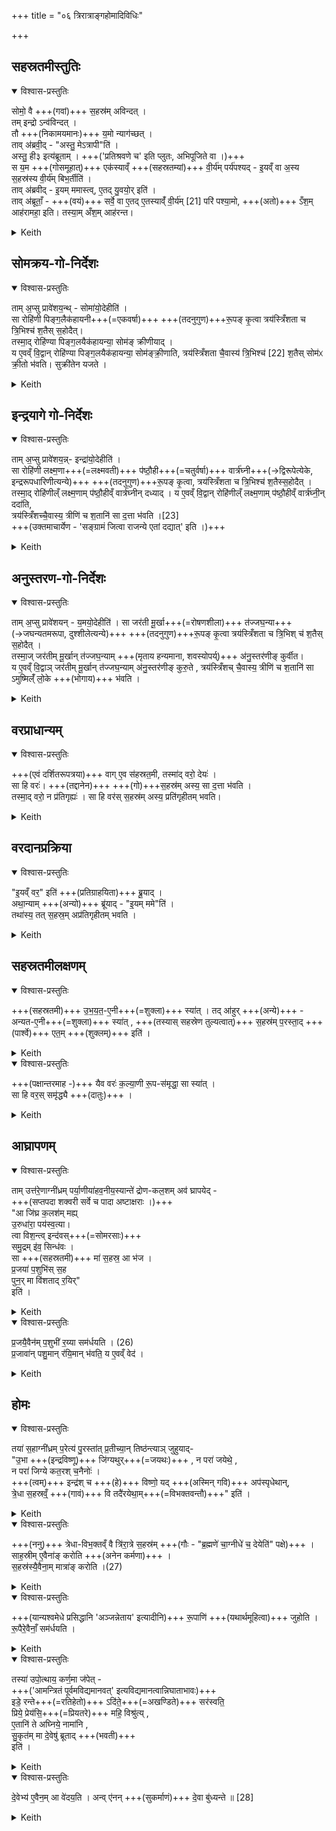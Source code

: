 +++
title = "०६ त्रिरात्राङ्गहोमादिविधिः"

+++

## सहस्रतमीस्तुतिः


<details open><summary>विश्वास-प्रस्तुतिः</summary>

सोमो॒ वै +++(गवां)+++ स॒हस्र॑म् अविन्दत् ।  
तम् इन्द्रो ऽन्व॑विन्दत् ।  
तौ +++(निकामयमानः)+++ य॒मो न्याग॑च्छत् ।  
ताव् अ॑ब्रवी॒द् - "अस्तु॒ मेऽत्रापी"ति॑ ।  
अस्तु॒ ही३ इत्य॑ब्रूताम् । +++('प्रतिश्रवणे च' इति प्लुतः, अभिपूजिते वा ।)+++  
स य॒म +++(गोसमूहात्)+++ एक॑स्याव्ँ +++(सहस्रतम्यां)+++ वी॒र्य॑म् पर्य॑पश्यद् - इ॒यव्ँ वा अ॒स्य स॒हस्र॑स्य वी॒र्य॑म् बिभ॒र्तीति॑ ।  
ताव् अ॑ब्रवीद् - इ॒यम् ममास्त्व्, ए॒तद् यु॒वयो॒र् इति॑ ।  
ताव् अ॑ब्रूताँ॒ - +++(वयं)+++ सर्वे॒ वा ए॒तद् ए॒तस्याव्ँ॑ वी॒र्य॑म् [21] परि॑ पश्या॒मो, +++(अतो)+++ ऽँश॒म् आह॑रामहा॒ इति। तस्या॒म् अँश॒म् आह॑रन्त।
</details>



<details><summary>Keith</summary>

Soma found a thousand;  
Indra discovered it after him.  
Yama approached them and said to them, 'May I have a share too in it.'  
They said to him, 'Be it so.'  
Yama saw in one of the (cows) strength.  
He said to them, 'This one has the strength of the thousand, this be mine, the rest yours.'  
They said, 'We all see that in this one is strength [1]. Let us each have a portion.' So they took shares in the one. 
</details>



## सोमक्रय-गो-निर्देशः


<details open><summary>विश्वास-प्रस्तुतिः</summary>

ताम् अ॒प्सु प्रावे॑शय॒न्थ् - सोमा॑यो॒देहीति॑ ।  
सा रोहि॑णी पिङ्ग॒लैक॑हायनी+++(=एकवर्षा)+++ +++(तदनुगुण)+++रू॒पङ् कृ॒त्वा त्रय॑स्त्रिँशता च त्रि॒भिश्च॑ श॒तैस् स॒होदैत्।  
तस्मा॒द् रोहि॑ण्या पिङ्ग॒लयैक॑हायन्या॒ सोम॑ङ् क्रीणीयाद् ।  
य ए॒वव्ँ वि॒द्वान् रोहि॑ण्या पिङ्ग॒लयैक॑हायन्या॒ सोम॑ङ्क्री॒णाति, त्रय॑स्त्रिँशता चै॒वास्य॑ त्रि॒भिश्च॑ [22] श॒तैस् सोम॑ᳵ क्री॒तो भ॑वति। सुक्री॑तेन यजते ।  
</details>



<details><summary>Keith</summary>

They put her into the waters, saying, 'Come out for Soma.'  
She came out in the shape of a red brown cow of one year old, together with three hundred and thirty three.  
Therefore let one buy the Soma with a red brown cow one year old.  
He, who knowing thus buys the Soma with a red brown cow one year old, buys the Soma with three hundred and thirty-three [2] and sacrifices with Soma for which he has paid a good price. 
</details>


## इन्द्रयागे गो-निर्देशः


<details open><summary>विश्वास-प्रस्तुतिः</summary>

ताम् अ॒प्सु प्रावे॑शय॒न्न्- इन्द्रा॑यो॒देहीति॑ ।  
सा रोहि॑णी लक्ष्म॒णा+++(=लक्ष्मवती)+++ प॑ष्ठौ॒ही+++(=चतुर्वर्षा)+++ वार्त्र॑घ्नी+++(→द्विरूपेत्येके, इन्द्ररूपधारिणीत्यन्ये)+++ +++(तदनुगुण)+++रू॒पङ् कृ॒त्वा, त्रय॑स्त्रिँशता च त्रि॒भिश्च॑ श॒तैस्स॒होदैत् ।  
तस्मा॒द् रोहि॑णील्ँ लक्ष्म॒णाम् प॑ष्ठौ॒हीव्ँ वार्त्र॑घ्नीन् दध्याद् ।
य ए॒वव्ँ वि॒द्वान् रोहि॑णील्ँ लक्ष्म॒णाम् प॑ष्ठौ॒हीव्ँ वार्त्र॑घ्नी॒न् ददा॑ति,  
त्रय॑स्त्रिँशच्चै॒वास्य॒ त्रीणि॑ च श॒तानि॑ सा द॒त्ता  भ॑वति ।[23]  
+++(उक्तमाचार्येण - 'सङ्ग्रामं जित्वा राजन्ये एतां दद्यात्' इति ।)+++
</details>



<details><summary>Keith</summary>

They put her into the waters, saying, 'Come out for Indra.'  
She came out in the shape of a red draught animal with good characteristics, destroying foes, together with three hundred and thirty-three.  
Therefore one should give a red draught animal with good characteristics, destroying foes.  
He who knowing thus gives a red draught animal with good characteristics, destroying foes,  
gives her as three hundred and thirty-three [3]. 
</details>


## अनुस्तरण-गो-निर्देशः


<details open><summary>विश्वास-प्रस्तुतिः</summary>

ताम् अ॒प्सु प्रावे॑शयन् - य॒मयो॒देहीति॑ ।
सा जर॑ती मू॒र्खा+++(=रोषणशीला)+++ त॑ज्जघ॒न्या+++(→जघन्यतमरूपा, दुश्शीलेत्यन्ये)+++ +++(तदनुगुण)+++रू॒पङ् कृ॒त्वा त्रय॑स्त्रिँशता च त्रि॒भिश् च॑ श॒तैस् स॒होदैत् ।  
तस्मा॒ज् जर॑तीम् मू॒र्खान् त॑ज्जघ॒न्याम् +++(मृताय हन्यमाना, शवस्योपर्य्)+++ अ॑नु॒स्तर॑णीङ् कुर्वीत।  
य ए॒वव्ँ वि॒द्वाञ् जर॑तीम् मू॒र्खान् त॑ज्जघ॒न्याम् अ॑नु॒स्तर॑णीङ् कुरु॒ते ,
त्रय॑स्त्रिँशच् चै॒वास्य॒ त्रीणि॑ च श॒तानि॑ सा ऽमुष्मिल्ँ॑ लो॒के +++(भोगाय)+++ भ॑वति ।
</details>



<details><summary>Keith</summary>

They put her into the waters' saying, 'Come out for Yama.'  
She came out in the shape of an aged, stupid, utterly bad animal, together with three hundred and thirty-three.  
Therefore one should offer as the funeral cow one that is aged, stupid, utterly bad.  
If a man knowing thus offers a cow that is aged, stupid, utterly bad, as the funeral cow,  
she becomes for him in yonder world three hundred and thirty-three. 
</details>


## वरप्राधान्यम्


<details open><summary>विश्वास-प्रस्तुतिः</summary>

+++(एवं दर्शितरूपत्रया)+++ वाग् ए॒व स॑हस्रत॒मी, तस्मा॑द् वरो॒ देयः॑ ।  
सा हि वरः॑। +++(तद्दानेन)+++ +++(गो)+++स॒हस्र॑म् अस्य॒ सा द॒त्ता भ॑वति ।  
तस्मा॒द् वरो॒ न प्र॑तिगृह्यः॑ । सा हि वर॑स् स॒हस्र॑म् अस्य॒ प्रति॑गृहीतम् भवति।
</details>



<details><summary>Keith</summary>

Speech is the thousandth. Therefore [4] a boon must be given;  
for she is a boon, and when she is given she is a thousand.  
Therefore one must not accept a boon; for she is a boon; verily he would be accepting a thousand.  
</details>



## वरदानप्रक्रिया


<details open><summary>विश्वास-प्रस्तुतिः</summary>

"इ॒यव्ँ वर॒" इति॑ +++(प्रतिग्राहयिता)+++ ब्रू॒याद् ।  
अथा॒न्याम् +++(अन्यो)+++ ब्रू॑याद् - "इ॒यम् ममे"ति॑ ।  
तथा॑स्य॒ तत् स॒हस्र॒म् अप्र॑तिगृहीतम् भवति ।
</details>



<details><summary>Keith</summary>

Let him say, 'She is a boon',  
and of another, 'Let this be mine';  
verily he avoids accepting a thousand. 
</details>


## सहस्रतमीलक्षणम्


<details open><summary>विश्वास-प्रस्तुतिः</summary>

+++(सहस्रतमी)+++ उ॒भ॒य॒त॒-ए॒नी+++(=शुक्ला)+++ स्या॑त् । तद् आ॑हुर् +++(अन्ये)+++ - अन्यत-ए॒नी+++(=शुक्ला)+++ स्या॑त् , +++(तस्यास् सहस्रेण तुल्यत्वात्)+++ स॒हस्र॑म् प॒रस्ता॒द् +++(पार्श्वे)+++ एत॒म् +++(शुक्लम्)+++ इति॑ ।
</details>



<details><summary>Keith</summary>

She should be spotted on either side. They say, 'Let her be spotted on one side only; spotted is the thousand on the other side.'
</details>




<details open><summary>विश्वास-प्रस्तुतिः</summary>

+++(पक्षान्तरमाह -)+++ यैव वरः॑ क॒ल्या॒णी रू॒प-स॑मृद्धा॒ सा स्या॑त् ।  
सा हि वर॒स् समृ॑द्ध्यै +++(दातुः)+++ ।
</details>



<details><summary>Keith</summary>

The one for a boon [5] should be beautiful, perfect in form; for she is a boon; (verily it serves for) prosperity.
</details>


## आघ्रापणम्


<details open><summary>विश्वास-प्रस्तुतिः</summary>

ताम् उत्त॑रे॒णाग्नी॑ध्रम् पर्या॒णीया॑हव॒नीय॒स्यान्ते॑ द्रोण-कल॒शम् अव॑ घ्रापयेद् -  
+++(सप्तपदा शक्वरी सर्वे च पादा अष्टाक्षराः ।)+++  
"आ जि॑घ्र क॒लश॑म् मह्य्  
उ॒रुधा॑रा॒ पय॑स्व॒त्या।  
त्वा विश॒न्त्व् इन्द॑वस्+++(=सोमरसाः)+++  
समु॒द्रम् इ॑व॒ सिन्ध॑वः ।  
सा +++(सहस्रतमी)+++ मा॑ स॒हस्र॒ आ भ॑ज ।  
प्र॒जया॑ प॒शुभि॑स् स॒ह  
पुन॒र् मा वि॑शताद् र॒यिर्"  
इति॑ ।
</details>



<details><summary>Keith</summary>

Leading her round to the north of the Agnidh's place he makes her smell the wooden tub near the Ahavaniya fire, saying,

> 'Smell the tub, O great one,  
> with broad stream rich in milk;  
Let the drops enter thee  
> as the streams the ocean;  
Give me a share in a thousand,  
> with offspring, with cattle;  
Let wealth again visit me.'
</details>




<details open><summary>विश्वास-प्रस्तुतिः</summary>

प्र॒जयै॒वैन॑म् प॒शुभी॑ र॒य्या सम॑र्धयति । (26)  
प्र॒जावा॑न् पशु॒मान् र॑यि॒मान् भ॑वति॒ य ए॒वव्ँ वेद॑ ।
</details>



<details><summary>Keith</summary>

Verily he unites him with offspring, with cattle, with wealth [6].  
He becomes rich in offspring, in cattle, in wealth, who knows thus.
</details>


## होमः


<details open><summary>विश्वास-प्रस्तुतिः</summary>

तया॑ स॒हाग्नी॑ध्रम् प॒रेत्य॑ पु॒रस्ता॑त् प्र॒तीच्या॒न् तिष्ठ॑न्त्याञ् जुहुयाद्-  
"उ॒भा +++(इन्द्रविष्णू)+++ जि॑ग्यथुर्+++(=जयथः)+++ , न परा॑ जयेथे॒ ,  
न परा॑ जिग्ये कत॒रश् च॒नैनोः॑ ।  
+++(त्वम्)+++ इन्द्र॑श् च +++(हे)+++ विष्णो॒ यद् +++(अस्मिन् गवि)+++ अप॑स्पृधेथान्,  
त्रे॒धा स॒हस्रव्ँ॒ +++(गावं)+++ वि तदै॑रयेथा॒म्+++(=विभक्तवन्तौ)+++" इति॑ ।  
</details>




<details><summary>Keith</summary>

Having gone round the Agnidh's place with her, he should offer in front, while the cow stands facing (him), Saying,

> Ye twain have conquered; ye are not conquered;  
> Neither of the two of them hath been defeated;
Indra and Visnu when ye contended,  
Ye did divide the thousand into three.'
</details>




<details open><summary>विश्वास-प्रस्तुतिः</summary>

+++(ननु)+++ त्रेधा-विभ॒क्तव्ँ वै त्रि॑रा॒त्रे स॒हस्र॑म् +++(गौः - "ब्र॒ह्मणे॑ चा॒ग्नीधे॑ च॒ देयेति॑" पक्षे)+++ ।
साह॒स्रीम् ए॒वैना॑ङ् करोति +++(अनेन कर्मणा)+++ ।  
स॒हस्र॑स्यै॒वैना॒म् मात्रा॑ङ् करोति ।(27)
</details>



<details><summary>Keith</summary>

The thousand is divided into three parts at the three-night festival;  
verily he makes her possessed of a thousand,  
he makes her the measure of a thousand [7]. 
</details>





<details open><summary>विश्वास-प्रस्तुतिः</summary>

+++(यान्यश्वमेधे प्रसिद्धानि 'अञ्जन्नेताय' इत्यादीनि)+++ रू॒पाणि॑ +++(यथार्थमूहित्वा)+++ जुहोति । रू॒पैरे॒वैनाँ॒ सम॑र्धयति ।
</details>



<details><summary>Keith</summary>

He offers to her forms; verily he unites her with her forms.
</details>




<details open><summary>विश्वास-प्रस्तुतिः</summary>

तस्या॑ उपो॒त्थाय॒ कर्ण॒मा ज॑पेत् -  
+++('आमन्त्रितं पूर्वमविद्यमानवत्' इत्यविद्यमानत्वान्निघाताभावः)+++  
इडे॒ रन्ते+++(=रतिहेतो)+++ ऽदि॑ते॒+++(=अखण्डिते)+++ सर॑स्वति॒  
प्रिये॒ प्रेय॑सि॒+++(=प्रियतरे)+++ महि॒ विश्रु॑त्य् ,  
ए॒तानि॑ ते अघ्निये॒ नामा॑नि ,  
सु॒कृत॑म् मा दे॒वेषु॑ ब्रूताद् +++(भवती)+++  
इति॑ ।
</details>



<details><summary>Keith</summary>

Rising up he mutters in her ear,

'O Ida, Ranti, Aditi, Sarasvati,  
Priya, Preyasi, Mahi, Viçruti,  
These, O inviolable one, are thy names;  
Proclaim me among the gods as a doer of good deeds.'
</details>





<details open><summary>विश्वास-प्रस्तुतिः</summary>

दे॒वेभ्य॑ ए॒वैन॒म् आ वे॑दय॒ति । अन्व् ए॑नन् +++(सुकर्माणं)+++ दे॒वा बु॑ध्यन्ते ॥ [28]
</details>



<details><summary>Keith</summary>

Verily she proclaims him among the gods, and the gods take note of him.

</details>
